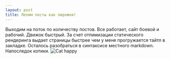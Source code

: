 ```yaml
---
layout: post
title: Лепим посты как пирожки!
---
```

Выходим на поток по количеству постов. Все работает, сайт боевой и рабочий. Движок быстрый. За счет отпимизации статического рендеринга выдает страницы быстрее чем у меня прогружается тайтл в закладке. Осталось разобраться в синтаксисе местного markdown.
Напоследок котики.
![Cat happy]({{/images/cat1.jpg}})